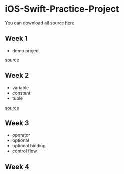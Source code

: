 # iOS-Swift-Practice-Project

You can download all source [here](https://github.com/ZneuRay/iOS-Swift-Practice-Project/archive/master.zip)

## Week 1

* demo project

[source](https://github.com/ZneuRay/iOS-Swift-Practice-Project/tree/master/DemoApplication/DemoApplication)

## Week 2

* variable
* constant
* tuple

[source](https://github.com/ZneuRay/iOS-Swift-Practice-Project/blob/master/Playground/week-2.playground/Contents.swift)

## Week 3

* operator
* optional
* optional binding
* control flow

## Week 4
